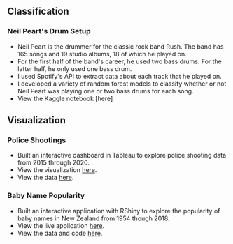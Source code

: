 ## Classification 

### Neil Peart's Drum Setup 
* Neil Peart is the drummer for the classic rock band Rush.  The band has 165 songs and 19 studio albums, 18 of which he played on.
* For the first half of the band's career, he used two bass drums. For the latter half, he only used one bass drum.
* I used Spotify's API to extract data about each track that he played on.
* I developed a variety of random forest models to classify whether or not Neil Peart was playing one or two bass drums for each song.
* View the Kaggle notebook [here]


## Visualization 

### Police Shootings
* Built an interactive dashboard in Tableau to explore police shooting data from 2015 through 2020.
* View the visualization [here](https://public.tableau.com/profile/jordan3434#!/vizhome/FatalPoliceShootings2015-2020_16098865748980/Dashboard2).  
* View the data [here](https://github.com/washingtonpost/data-police-shootings).

### Baby Name Popularity
* Built an interactive application with RShiny to explore the popularity of baby names in New Zealand from 1954 though 2018.
* View the live application [here](https://jordan-neumann-1.shinyapps.io/rshiny/?_ga=2.223995675.1463876037.1609631665-1561344089.1609631665).
* View the data and code [here](https://github.com/Jordan-Neumann/RShiny-Baby-Names).
